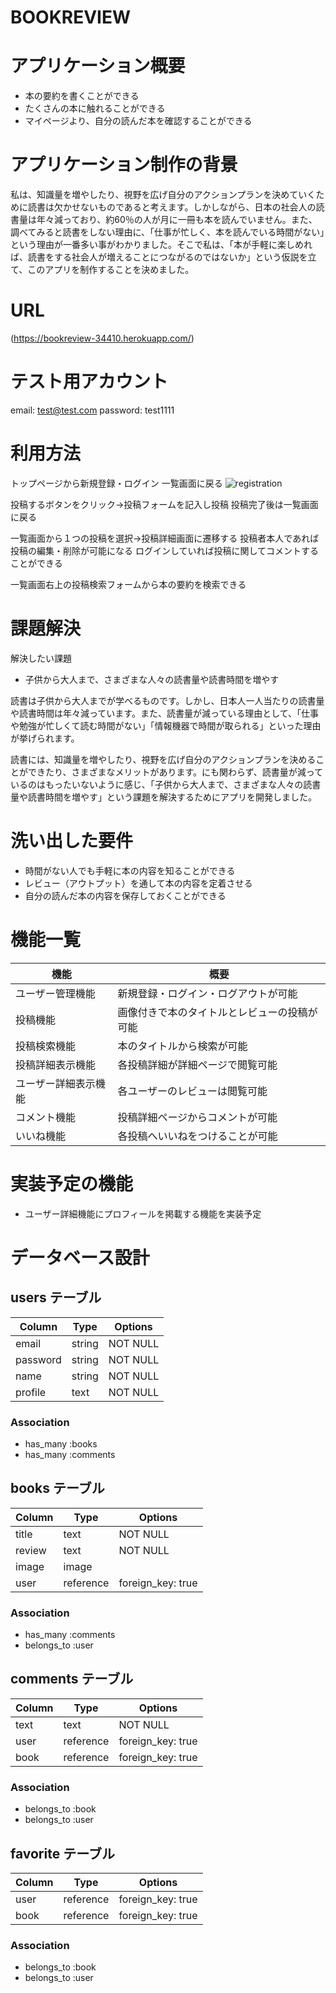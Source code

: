 # BOOKREVIEW


# アプリケーション概要

- 本の要約を書くことができる
- たくさんの本に触れることができる
- マイページより、自分の読んだ本を確認することができる


# アプリケーション制作の背景

私は、知識量を増やしたり、視野を広げ自分のアクションプランを決めていくために読書は欠かせないものであると考えます。しかしながら、日本の社会人の読書量は年々減っており、約60％の人が月に一冊も本を読んでいません。また、調べてみると読書をしない理由に、「仕事が忙しく、本を読んでいる時間がない」という理由が一番多い事がわかりました。そこで私は、「本が手軽に楽しめれば、読書をする社会人が増えることにつながるのではないか」という仮説を立て、このアプリを制作することを決めました。


# URL

(https://bookreview-34410.herokuapp.com/)


# テスト用アカウント

email:    test@test.com
password: test1111


# 利用方法

トップページから新規登録・ログイン
一覧画面に戻る
![](https://i.gyazo.com/d8dcec8f675cd2c0adbe57d39eef66ce.gif "registration")

投稿するボタンをクリック→投稿フォームを記入し投稿
投稿完了後は一覧画面に戻る

一覧画面から１つの投稿を選択→投稿詳細画面に遷移する
投稿者本人であれば投稿の編集・削除が可能になる
ログインしていれば投稿に関してコメントすることができる

一覧画面右上の投稿検索フォームから本の要約を検索できる


# 課題解決

解決したい課題
- 子供から大人まで、さまざまな人々の読書量や読書時間を増やす

読書は子供から大人までが学べるものです。しかし、日本人一人当たりの読書量や読書時間は年々減っています。また、読書量が減っている理由として、「仕事や勉強が忙しくて読む時間がない」「情報機器で時間が取られる」といった理由が挙げられます。

読書には、知識量を増やしたり、視野を広げ自分のアクションプランを決めることができたり、さまざまなメリットがあります。にも関わらず、読書量が減っているのはもったいないように感じ、「子供から大人まで、さまざまな人々の読書量や読書時間を増やす」という課題を解決するためにアプリを開発しました。


# 洗い出した要件

- 時間がない人でも手軽に本の内容を知ることができる
- レビュー（アウトプット）を通して本の内容を定着させる
- 自分の読んだ本の内容を保存しておくことができる


# 機能一覧

| 機能                 | 概要                                         |
| -------------------- | -------------------------------------------- |
| ユーザー管理機能     | 新規登録・ログイン・ログアウトが可能         |
| 投稿機能             | 画像付きで本のタイトルとレビューの投稿が可能 |
| 投稿検索機能         | 本のタイトルから検索が可能                   |
| 投稿詳細表示機能     | 各投稿詳細が詳細ページで閲覧可能             |
| ユーザー詳細表示機能 | 各ユーザーのレビューは閲覧可能               |
| コメント機能         | 投稿詳細ページからコメントが可能             |
| いいね機能           | 各投稿へいいねをつけることが可能             |


# 実装予定の機能

- ユーザー詳細機能にプロフィールを掲載する機能を実装予定


# データベース設計

## users テーブル

| Column     | Type    | Options   |
| ---------- | ------- | --------- |
| email      | string  | NOT NULL  |
| password   | string  | NOT NULL  |
| name       | string  | NOT NULL  |
| profile    | text    | NOT NULL  | 

### Association
- has_many :books
- has_many :comments


## books テーブル

| Column     | Type      | Options                    |
| ---------- | --------- | -------------------------- |
| title      | text      | NOT NULL                   |
| review     | text      | NOT NULL                   |
| image      | image     |                            | 
| user       | reference | foreign_key: true          | 

### Association
- has_many   :comments
- belongs_to :user


## comments テーブル

| Column     | Type      | Options                    |
| ---------- | --------- | -------------------------- |
| text       | text      | NOT NULL                   |
| user       | reference | foreign_key: true          |
| book       | reference | foreign_key: true          |

### Association
- belongs_to :book
- belongs_to :user


## favorite テーブル

| Column     | Type      | Options                    |
| ---------- | --------- | -------------------------- |
| user       | reference | foreign_key: true          |
| book       | reference | foreign_key: true          |

### Association
- belongs_to :book
- belongs_to :user
